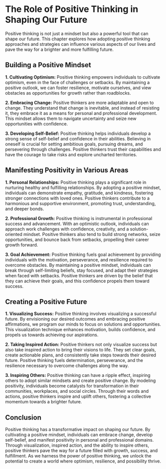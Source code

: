 The Role of Positive Thinking in Shaping Our Future
==============================================================

Positive thinking is not just a mindset but also a powerful tool that can shape our future. This chapter explores how adopting positive thinking approaches and strategies can influence various aspects of our lives and pave the way for a brighter and more fulfilling future.

Building a Positive Mindset
---------------------------

**1. Cultivating Optimism:** Positive thinking empowers individuals to cultivate optimism, even in the face of challenges or setbacks. By maintaining a positive outlook, we can foster resilience, motivate ourselves, and view obstacles as opportunities for growth rather than roadblocks.

**2. Embracing Change:** Positive thinkers are more adaptable and open to change. They understand that change is inevitable, and instead of resisting it, they embrace it as a means for personal and professional development. This mindset allows them to navigate uncertainty and seize new opportunities with confidence.

**3. Developing Self-Belief:** Positive thinking helps individuals develop a strong sense of self-belief and confidence in their abilities. Believing in oneself is crucial for setting ambitious goals, pursuing dreams, and persevering through challenges. Positive thinkers trust their capabilities and have the courage to take risks and explore uncharted territories.

Manifesting Positivity in Various Areas
---------------------------------------

**1. Personal Relationships:** Positive thinking plays a significant role in nurturing healthy and fulfilling relationships. By adopting a positive mindset, individuals can demonstrate empathy, gratitude, and kindness, fostering stronger connections with loved ones. Positive thinkers contribute to a harmonious and supportive environment, promoting trust, understanding, and deeper bonds.

**2. Professional Growth:** Positive thinking is instrumental in professional success and advancement. With an optimistic outlook, individuals can approach work challenges with confidence, creativity, and a solution-oriented mindset. Positive thinkers also tend to build strong networks, seize opportunities, and bounce back from setbacks, propelling their career growth forward.

**3. Goal Achievement:** Positive thinking fuels goal achievement by providing individuals with the motivation, perseverance, and resilience required to overcome obstacles. By maintaining a positive mindset, individuals can break through self-limiting beliefs, stay focused, and adapt their strategies when faced with setbacks. Positive thinkers are driven by the belief that they can achieve their goals, and this confidence propels them toward success.

Creating a Positive Future
--------------------------

**1. Visualizing Success:** Positive thinking involves visualizing a successful future. By envisioning our desired outcomes and embracing positive affirmations, we program our minds to focus on solutions and opportunities. This visualization technique enhances motivation, builds confidence, and propels us towards achieving our aspirations.

**2. Taking Inspired Action:** Positive thinkers not only visualize success but also take inspired action to bring their visions to life. They set clear goals, create actionable plans, and consistently take steps towards their desired future. Positive thinking fuels determination, perseverance, and the resilience necessary to overcome challenges along the way.

**3. Inspiring Others:** Positive thinking can have a ripple effect, inspiring others to adopt similar mindsets and create positive change. By modeling positivity, individuals become catalysts for transformation in their communities, workplaces, and social circles. Through their words and actions, positive thinkers inspire and uplift others, fostering a collective momentum towards a brighter future.

Conclusion
----------

Positive thinking has a transformative impact on shaping our future. By cultivating a positive mindset, individuals can embrace change, develop self-belief, and manifest positivity in personal and professional domains. Through visualization, inspired action, and the ability to inspire others, positive thinkers pave the way for a future filled with growth, success, and fulfillment. As we harness the power of positive thinking, we unlock the potential to create a world where optimism, resilience, and possibility thrive.
